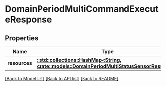 # DomainPeriodMultiCommandExecuteResponse

## Properties

Name | Type | Description | Notes
------------ | ------------- | ------------- | -------------
**resources** | [**::std::collections::HashMap<String, crate::models::DomainPeriodMultiStatusSensorResponse>**](domain.MultiStatusSensorResponse.md) |  | 

[[Back to Model list]](../README.md#documentation-for-models) [[Back to API list]](../README.md#documentation-for-api-endpoints) [[Back to README]](../README.md)


